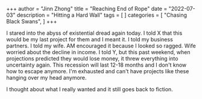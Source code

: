+++
author = "Jinn Zhong"
title = "Reaching End of Rope"
date = "2022-07-03"
description = "Hitting a Hard Wall"
tags = [
]
categories = [
    "Chasing Black Swans",
]
+++

I stared into the abyss of existential dread again today. I told X that this would be my last project for them and I meant it. I told my business partners. I told my wife. AM encouraged it because I looked so ragged. Wife worried about the decline in income. I told Y, but this past weekend, when projections predicted they would lose money, it threw everything into uncertainty again. This recession will last 12-18 months and I don't know how to escape anymore. I'm exhausted and can't have projects like these hanging over my head anymore.

I thought about what I really wanted and it still goes back to fiction.
